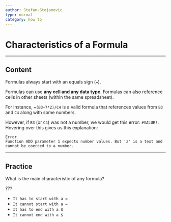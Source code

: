 ```yaml
---
author: Stefan-Stojanovic
type: normal
category: how to
---
```


# Characteristics of a Formula


---

## Content

Formulas always start with an equals sign (`=`).

Formulas can use **any cell and any data type**. Formulas can also reference cells in other sheets (within the same spreadsheet).

For instance, `=(B3+7*2)/C4` is a valid formula that references values from `B3` and `C4` along with some numbers.

However, if `B3` (or `C4`) was not a number, we would get this error: `#VALUE!`.
Hovering over this gives us this explanation:

```plain-text
Error
Function ADD parameter 1 expects number values. But 'z' is a text and cannot be coerced to a number.
```


---

## Practice

What is the main characteristic of any formula?

???

- `It has to start with a =`
- `It cannot start with a =`
- `It has to end with a $`
- `It cannot end with a $`
